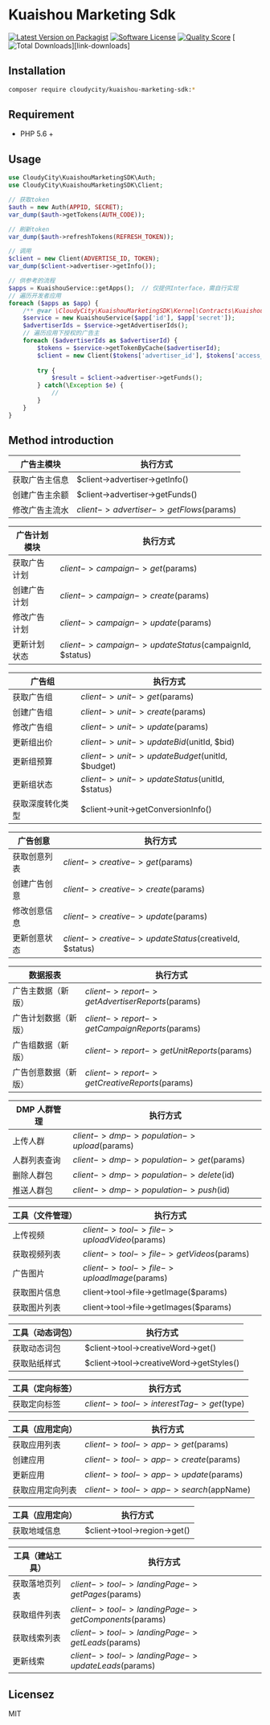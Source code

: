 # Kuaishou Marketing Sdk

[![Latest Version on Packagist][ico-version]][link-packagist]
[![Software License][ico-license]](LICENSE.md)
[![Quality Score][ico-code-quality]][link-code-quality]
[![Total Downloads][ico-downloads]][link-downloads]

## Installation
```bash
composer require cloudycity/kuaishou-marketing-sdk:*
```

## Requirement
- PHP 5.6 +

## Usage
```php
use CloudyCity\KuaishouMarketingSDK\Auth;
use CloudyCity\KuaishouMarketingSDK\Client;

// 获取token
$auth = new Auth(APPID, SECRET);
var_dump($auth->getTokens(AUTH_CODE));

// 刷新token
var_dump($auth->refreshTokens(REFRESH_TOKEN));

// 调用
$client = new Client(ADVERTISE_ID, TOKEN);
var_dump($client->advertiser->getInfo());

// 供参考的流程
$apps = KuaishouService::getApps();  // 仅提供Interface，需自行实现
// 遍历开发者应用
foreach ($apps as $app) {
    /** @var \CloudyCity\KuaishouMarketingSDK\Kernel\Contracts\KuaishouService $service */
    $service = new KuaishouService($app['id'], $app['secret']);
    $advertiserIds = $service->getAdvertiserIds();
    // 遍历应用下授权的广告主
    foreach ($advertiserIds as $advertiserId) {
        $tokens = $service->getTokenByCache($advertiserId);
        $client = new Client($tokens['advertiser_id'], $tokens['access_token']);
        
        try {
            $result = $client->advertiser->getFunds();
        } catch(\Exception $e) {
            //
        }
    }
}
```

## Method introduction

广告主模块|执行方式
---|---
获取广告主信息|$client->advertiser->getInfo()
创建广告主余额|$client->advertiser->getFunds()
修改广告主流水|$client->advertiser->getFlows($params)

广告计划模块|执行方式
---|---
获取广告计划|$client->campaign->get($params)
创建广告计划|$client->campaign->create($params)
修改广告计划|$client->campaign->update($params)
更新计划状态|$client->campaign->updateStatus($campaignId, $status)
 
广告组|执行方式 
---|---
获取广告组|$client->unit->get($params)
创建广告组|$client->unit->create($params)
修改广告组|$client->unit->update($params)
更新组出价|$client->unit->updateBid($unitId, $bid)
更新组预算|$client->unit->updateBudget($unitId, $budget)
更新组状态|$client->unit->updateStatus($unitId, $status)
获取深度转化类型|$client->unit->getConversionInfo()

广告创意|执行方式 
---|---
获取创意列表|$client->creative->get($params)
创建广告创意|$client->creative->create($params)
修改创意信息|$client->creative->update($params)
更新创意状态|$client->creative->updateStatus($creativeId, $status)

数据报表|执行方式 
---|---
广告主数据（新版）|$client->report->getAdvertiserReports($params)
广告计划数据（新版）|$client->report->getCampaignReports($params)
广告组数据（新版）|$client->report->getUnitReports($params)
广告创意数据（新版）|$client->report->getCreativeReports($params)
 
DMP 人群管理|执行方式
---|---
上传人群|$client->dmp->population->upload($params)
人群列表查询|$client->dmp->population->get($params)
删除人群包|$client->dmp->population->delete($id)
推送人群包|$client->dmp->population->push($id)
 
工具（文件管理）|执行方式
---|---
上传视频|$client->tool->file->uploadVideo($params)
获取视频列表|$client->tool->file->getVideos($params)
广告图片|$client->tool->file->uploadImage($params)
获取图片信息|client->tool->file->getImage($params)
获取图片列表|client->tool->file->getImages($params)

工具（动态词包）|执行方式
---|---
获取动态词包|$client->tool->creativeWord->get()
获取贴纸样式|$client->tool->creativeWord->getStyles()
 
工具（定向标签）|执行方式
---|---
获取定向标签|$client->tool->interestTag->get($type)
 
工具（应用定向）|执行方式
---|---
获取应用列表|$client->tool->app->get($params)
创建应用|$client->tool->app->create($params)
更新应用|$client->tool->app->update($params)
获取应用定向列表|$client->tool->app->search($appName) 

工具（应用定向）|执行方式
---|---
获取地域信息|$client->tool->region->get()

工具（建站工具）|执行方式
---|---
获取落地页列表|$client->tool->landingPage->getPages($params)
获取组件列表|$client->tool->landingPage->getComponents($params)
获取线索列表|$client->tool->landingPage->getLeads($params)
更新线索|$client->tool->landingPage->updateLeads($params)

## Licensez

MIT

[ico-version]: https://img.shields.io/packagist/v/cloudycity/kuaishou-marketing-sdk.svg?style=flat-square
[ico-license]: https://img.shields.io/badge/license-MIT-brightgreen.svg?style=flat-square
[ico-travis]: https://img.shields.io/travis/cloudycity/kuaishou-marketing-sdk/master.svg?style=flat-square
[ico-scrutinizer]: https://img.shields.io/scrutinizer/coverage/g/cloudycity/kuaishou-marketing-sdk.svg?style=flat-square
[ico-code-quality]: https://img.shields.io/scrutinizer/g/cloudycity/kuaishou-marketing-sdk.svg?style=flat-square
[ico-downloads]: https://img.shields.io/packagist/dt/cloudycity/kuaishou-marketing-sdk.svg?style=flat-square

[link-packagist]: https://packagist.org/packages/cloudycity/kuaishou-marketing-sdk
[link-travis]: https://travis-ci.org/cloudycity/kuaishou-marketing-sdk

[link-scrutinizer]: https://scrutinizer-ci.com/g/cloudycity/kuaishou-marketing-sdk/code-structure
[link-code-quality]: https://scrutinizer-ci.com/g/cloudycity/kuaishou-marketing-sdk
[link-author]: https://github.com/cloudycity